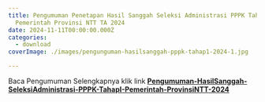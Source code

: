 ```yaml
---
title: Pengumuman Penetapan Hasil Sanggah Seleksi Administrasi PPPK Tahap I
  Pemerintah Provinsi NTT TA 2024
date: 2024-11-11T00:00:00.000Z
categories:
  - download
coverImage: ./images/pengunguman-hasilsanggah-pppk-tahap1-2024-1.jpg

---
```


Baca Pengumuman Selengkapnya klik link **[Pengumuman-HasilSanggah-SeleksiAdministrasi-PPPK-TahapI-Pemerintah-ProvinsiNTT-2024](https://bkd.nttprov.go.id/web/wp-content/uploads/2024/11/Pengumuman-HasilSanggah-SeleksiAdministrasi-PPPK-TahapI-Pemerintah-ProvinsiNTT-2024.pdf)**
